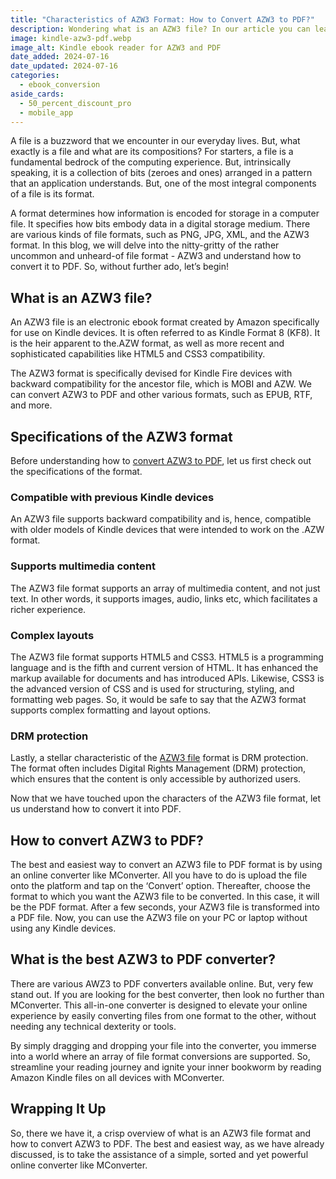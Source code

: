 ```yaml
---
title: "Characteristics of AZW3 Format: How to Convert AZW3 to PDF?"
description: Wondering what is an AZW3 file? In our article you can learn about the specifications of the AZW3 file, how to convert AZW3 to PDF file and much more.
image: kindle-azw3-pdf.webp
image_alt: Kindle ebook reader for AZW3 and PDF
date_added: 2024-07-16
date_updated: 2024-07-16
categories:
  - ebook_conversion
aside_cards:
  - 50_percent_discount_pro
  - mobile_app
---
```


A file is a buzzword that we encounter in our everyday lives. But, what exactly is a file and what are its compositions? For starters, a file is a fundamental bedrock of the computing experience. But, intrinsically speaking, it is a collection of bits (zeroes and ones) arranged in a pattern that an application understands. But, one of the most integral components of a file is its format. 

A format determines how information is encoded for storage in a computer file. It specifies how bits embody data in a digital storage medium. There are various kinds of file formats, such as PNG, JPG, XML, and the AZW3 format. In this blog, we will delve into the nitty-gritty of the rather uncommon and unheard-of file format - AZW3 and understand how to convert it to PDF. So, without further ado, let’s begin!

## What is an AZW3 file?

An AZW3 file is an electronic ebook format created by Amazon specifically for use on Kindle devices. It is often referred to as Kindle Format 8 (KF8). It is the heir apparent to the.AZW format, as well as more recent and sophisticated capabilities like HTML5 and CSS3 compatibility. 

The AZW3 format is specifically devised for Kindle Fire devices with backward compatibility for the ancestor file, which is MOBI and AZW. We can convert AZW3 to PDF and other various formats, such as EPUB, RTF, and more.

## Specifications of the AZW3 format

Before understanding how to [convert AZW3 to PDF](https://mconverter.eu/convert/azw3/pdf/), let us first check out the specifications of the format.

### Compatible with previous Kindle devices

An AZW3 file supports backward compatibility and is, hence, compatible with older models of Kindle devices that were intended to work on the .AZW format.

### Supports multimedia content

The AZW3 file format supports an array of multimedia content, and not just text. In other words, it supports images, audio, links etc, which facilitates a richer experience.

### Complex layouts

The AZW3 file format supports HTML5 and CSS3. HTML5 is a programming language and is the fifth and current version of HTML. It has enhanced the markup available for documents and has introduced APIs. Likewise, CSS3 is the advanced version of CSS and is used for structuring, styling, and formatting web pages. So, it would be safe to say that the AZW3 format supports complex formatting and layout options.

### DRM protection

Lastly, a stellar characteristic of the [AZW3 file](https://mconverter.eu/convert/azw3/) format is DRM protection. The format often includes Digital Rights Management (DRM) protection, which ensures that the content is only accessible by authorized users. 

Now that we have touched upon the characters of the AZW3 file format, let us understand how to convert it into PDF.

## How to convert AZW3 to PDF?

The best and easiest way to convert an AZW3 file to PDF format is by using an online converter like MConverter. All you have to do is upload the file onto the platform and tap on the ‘Convert’ option. Thereafter, choose the format to which you want the AZW3 file to be converted. In this case, it will be the PDF format. After a few seconds, your AZW3 file is transformed into a PDF file. Now, you can use the AZW3 file on your PC or laptop without using any Kindle devices.

## What is the best AZW3 to PDF converter?

There are various AWZ3 to PDF converters available online. But, very few stand out. If you are looking for the best converter, then look no further than MConverter. This all-in-one converter is designed to elevate your online experience by easily converting files from one format to the other, without needing any technical dexterity or tools. 

By simply dragging and dropping your file into the converter, you immerse into a world where an array of file format conversions are supported. So, streamline your reading journey and ignite your inner bookworm by reading Amazon Kindle files on all devices with MConverter.

## Wrapping It Up

So, there we have it, a crisp overview of what is an AZW3 file format and how to convert AZW3 to PDF. The best and easiest way, as we have already discussed, is to take the assistance of a simple, sorted and yet powerful online converter like MConverter.